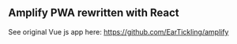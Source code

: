 ## Amplify PWA rewritten with React

See original Vue js app here: https://github.com/EarTickling/amplify




